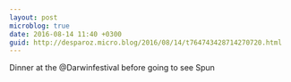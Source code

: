 ```yaml
---
layout: post
microblog: true
date: 2016-08-14 11:40 +0300
guid: http://desparoz.micro.blog/2016/08/14/t764743428714270720.html
---
```

Dinner at the @Darwinfestival before going to see Spun

